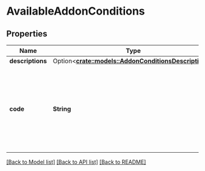 # AvailableAddonConditions

## Properties

Name | Type | Description | Notes
------------ | ------------- | ------------- | -------------
**descriptions** | Option<[**crate::models::AddonConditionsDescriptions**](AddonConditionsDescriptions.md)> |  | [optional]
**code** | **String** | Control MD5 hash transformed from content conditions (used for check that user see actual conditions) | 

[[Back to Model list]](../README.md#documentation-for-models) [[Back to API list]](../README.md#documentation-for-api-endpoints) [[Back to README]](../README.md)


